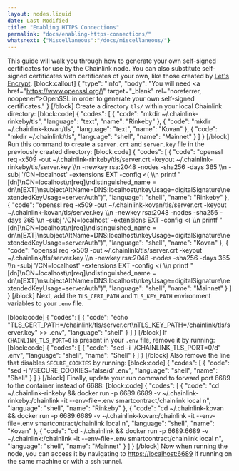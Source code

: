 ```yaml
---
layout: nodes.liquid
date: Last Modified
title: "Enabling HTTPS Connections"
permalink: "docs/enabling-https-connections/"
whatsnext: {"Miscellaneous":"/docs/miscellaneous/"}
---
```

This guide will walk you through how to generate your own self-signed certificates for use by the Chainlink node. You can also substitute self-signed certificates with certificates of your own, like those created by <a href="https://letsencrypt.org/" target="_blank" rel="noreferrer, noopener">Let's Encrypt</a>.
[block:callout]
{
  "type": "info",
  "body": "You will need <a href=\"https://www.openssl.org/\" target=\"_blank\" rel=\"noreferrer, noopener\">OpenSSL</a> in order to generate your own self-signed certificates."
}
[/block]
Create a directory `tls/` within your local Chainlink directory:
[block:code]
{
  "codes": [
    {
      "code": "mkdir ~/.chainlink-rinkeby/tls",
      "language": "text",
      "name": "Rinkeby"
    },
    {
      "code": "mkdir ~/.chainlink-kovan/tls",
      "language": "text",
      "name": "Kovan"
    },
    {
      "code": "mkdir ~/.chainlink/tls",
      "language": "shell",
      "name": "Mainnet"
    }
  ]
}
[/block]
Run this command to create a `server.crt` and `server.key` file in the previously created directory:
[block:code]
{
  "codes": [
    {
      "code": "openssl req -x509 -out  ~/.chainlink-rinkeby/tls/server.crt  -keyout ~/.chainlink-rinkeby/tls/server.key \\\n  -newkey rsa:2048 -nodes -sha256 -days 365 \\\n  -subj '/CN=localhost' -extensions EXT -config <( \\\n   printf \"[dn]\\nCN=localhost\\n[req]\\ndistinguished_name = dn\\n[EXT]\\nsubjectAltName=DNS:localhost\\nkeyUsage=digitalSignature\\nextendedKeyUsage=serverAuth\")",
      "language": "shell",
      "name": "Rinkeby"
    },
    {
      "code": "openssl req -x509 -out  ~/.chainlink-kovan/tls/server.crt  -keyout ~/.chainlink-kovan/tls/server.key \\\n  -newkey rsa:2048 -nodes -sha256 -days 365 \\\n  -subj '/CN=localhost' -extensions EXT -config <( \\\n   printf \"[dn]\\nCN=localhost\\n[req]\\ndistinguished_name = dn\\n[EXT]\\nsubjectAltName=DNS:localhost\\nkeyUsage=digitalSignature\\nextendedKeyUsage=serverAuth\")",
      "language": "shell",
      "name": "Kovan"
    },
    {
      "code": "openssl req -x509 -out  ~/.chainlink/tls/server.crt  -keyout ~/.chainlink/tls/server.key \\\n  -newkey rsa:2048 -nodes -sha256 -days 365 \\\n  -subj '/CN=localhost' -extensions EXT -config <( \\\n   printf \"[dn]\\nCN=localhost\\n[req]\\ndistinguished_name = dn\\n[EXT]\\nsubjectAltName=DNS:localhost\\nkeyUsage=digitalSignature\\nextendedKeyUsage=serverAuth\")",
      "language": "shell",
      "name": "Mainnet"
    }
  ]
}
[/block]
Next, add the `TLS_CERT_PATH` and `TLS_KEY_PATH` environment variables to your `.env` file.

[block:code]
{
  "codes": [
    {
      "code": "echo "TLS_CERT_PATH=/chainlink/tls/server.crt\nTLS_KEY_PATH=/chainlink/tls/server.key" >> .env",
      "language": "shell"
    }
  ]
}
[/block]
If `CHAINLINK_TLS_PORT=0` is present in your `.env` file, remove it by running:
[block:code]
{
  "codes": [
    {
      "code": "sed -i '/CHAINLINK_TLS_PORT=0/d' .env",
      "language": "shell",
      "name": "Shell"
    }
  ]
}
[/block]
Also remove the line that disables `SECURE_COOKIES` by running:
[block:code]
{
  "codes": [
    {
      "code": "sed -i '/SECURE_COOKIES=false/d' .env",
      "language": "shell",
      "name": "Shell"
    }
  ]
}
[/block]
Finally, update your run command to forward port 6689 to the container instead of 6688:
[block:code]
{
  "codes": [
    {
      "code": "cd ~/.chainlink-rinkeby && docker run -p 6689:6689 -v ~/.chainlink-rinkeby:/chainlink -it --env-file=.env smartcontract/chainlink local n",
      "language": "shell",
      "name": "Rinkeby"
    },
    {
      "code": "cd ~/.chainlink-kovan && docker run -p 6689:6689 -v ~/.chainlink-kovan:/chainlink -it --env-file=.env smartcontract/chainlink local n",
      "language": "shell",
      "name": "Kovan"
    },
    {
      "code": "cd ~/.chainlink && docker run -p 6689:6689 -v ~/.chainlink:/chainlink -it --env-file=.env smartcontract/chainlink local n",
      "language": "shell",
      "name": "Mainnet"
    }
  ]
}
[/block]
Now when running the node, you can access it by navigating to <a href="https://localhost:6689" target="_blank" rel="noreferrer, noopener">https://localhost:6689</a> if running on the same machine or with a ssh tunnel.